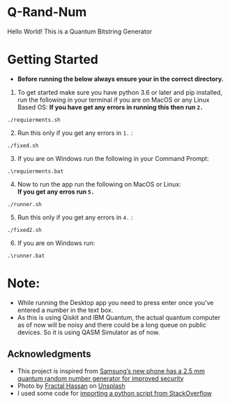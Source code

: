 # Q-Rand-Num

Hello World!
This is a Quantum Bitstring Generator

# Getting Started
- **Before running the below always ensure your in the correct directory.**
1) To get started make sure you have python 3.6 or later and pip installed, run the following in your terminal if you are on MacOS or any Linux Based OS:
**If you have get any errors in running this then run `2.`**
```
./requierments.sh
```
2) Run this only if you get any errors in `1.` :
```
./fixed.sh
```

3) If you are on Windows run the following in your Command Prompt:
```
.\requierments.bat
```

4) Now to run the app run the following on MacOS or Linux:\
**If you get any erros run `5.`**
```
./runner.sh
```
5) Run this only if you get any errors in `4.` :
```
./fixed2.sh
```
6) If you are on Windows run:
```
.\runner.bat
```

# Note:
- While running the Desktop app you need to press enter once you've entered a number in the text box.
- As this is using Qiskit and IBM Quantum, the actual quantum computer as of now will be noisy and there could be a long queue on public devices. So it is using QASM Simulator as of now.

## Acknowledgments
- This project is inspired from [Samsung’s new phone has a 2.5 mm quantum random number generator for improved security](https://thenextweb.com/news/samsungs-new-phone-has-a-2-5-mm-quantum-random-number-generator-for-improved-security)
- Photo by [Fractal Hassan](https://unsplash.com/photos/XoNj0ulsn1Y) on [Unsplash](https://unsplash.com/)
- I used some code for [importing a python script from StackOverflow](https://stackoverflow.com/questions/2349991/how-to-import-other-python-files)
